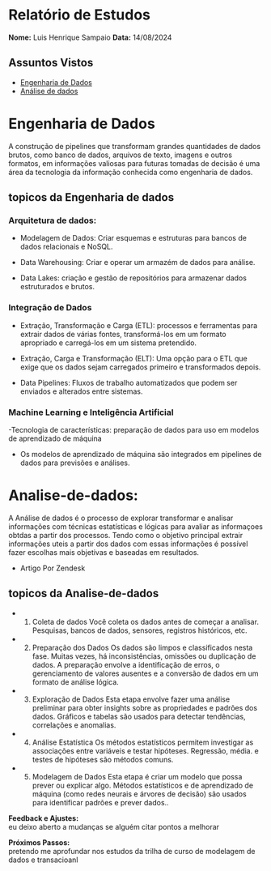 # Relatório de Estudos

**Nome:** Luis Henrique Sampaio
**Data:** 14/08/2024

## Assuntos Vistos

- [Engenharia de Dados](#engenharia-de-dados)
- [Análise de dados](#analise-de-dados)

# Engenharia de Dados
A construção de pipelines que transformam grandes quantidades de dados brutos, como banco de dados, arquivos de texto, imagens e outros formatos, em informações valiosas para futuras tomadas de decisão é uma área da tecnologia da informação conhecida como engenharia de dados.

## topicos da Engenharia de dados

### Arquitetura de dados:
- Modelagem de Dados: Criar esquemas e estruturas para bancos de dados relacionais e NoSQL.

- Data Warehousing: Criar e operar um armazém de dados para análise.

- Data Lakes: criação e gestão de repositórios para armazenar dados estruturados e brutos.

### Integração de Dados
- Extração, Transformação e Carga (ETL): processos e ferramentas para extrair dados de várias fontes, transformá-los em um formato apropriado e carregá-los em um sistema pretendido.

- Extração, Carga e Transformação (ELT): Uma opção para o ETL que exige que os dados sejam carregados primeiro e   transformados depois.

- Data Pipelines: Fluxos de trabalho automatizados que podem ser enviados e alterados entre sistemas.

### Machine Learning e Inteligência Artificial

-Tecnologia de características: preparação de dados para uso em modelos de aprendizado de máquina

- Os modelos de aprendizado de máquina são integrados em pipelines de dados para previsões e análises.

# Analise-de-dados:
 A Análise de dados é o processo de explorar transformar e analisar informações 
 com técnicas estatísticas e lógicas para avaliar as informaçoes obtdas a partir dos 
 processos. Tendo como o objetivo principal extrair informações uteis a partir dos dados
 com essas informações é possível fazer escolhas mais objetivas e baseadas em resultados. 
 - Artigo Por Zendesk

## topicos da Analise-de-dados

- 1. Coleta de dados
Você coleta os dados antes de começar a analisar. 
Pesquisas, bancos de dados, sensores, registros históricos, etc.

- 2. Preparação dos Dados
Os dados são limpos e classificados nesta fase. Muitas vezes, há inconsistências, omissões ou duplicação de dados. A preparação envolve a identificação de erros, o gerenciamento de valores ausentes e a conversão de dados em um formato de análise lógica.

- 3. Exploração de Dados
Esta etapa envolve fazer uma análise preliminar para obter insights sobre as propriedades e padrões dos dados. Gráficos e tabelas são usados ​​para detectar tendências, correlações e anomalias.

- 4. Análise Estatística
Os métodos estatísticos permitem investigar as associações entre variáveis ​​e testar hipóteses. Regressão, média. e testes de hipóteses são métodos comuns.

- 5. Modelagem de Dados
Esta etapa é criar um modelo que possa prever ou explicar algo. Métodos estatísticos e de aprendizado de máquina (como redes neurais e árvores de decisão) são usados ​​para identificar padrões e prever dados..

**Feedback e Ajustes:**  
eu deixo aberto a mudanças se alguém citar pontos a melhorar 

**Próximos Passos:**  
pretendo me aprofundar nos estudos da trilha de curso de modelagem de dados e transacioanl
